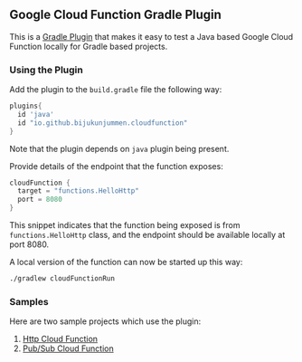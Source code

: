 ## Google Cloud Function Gradle Plugin

This is a [Gradle Plugin](https://plugins.gradle.org/) that makes it easy to test a Java based Google Cloud Function locally for Gradle based projects.


### Using the Plugin

Add the plugin to the `build.gradle` file the following way:

```gradle
plugins{
  id 'java'
  id "io.github.bijukunjummen.cloudfunction"
}
```

Note that the plugin depends on `java` plugin being present. 

Provide details of the endpoint that the function exposes:

```gradle
cloudFunction {
  target = "functions.HelloHttp"
  port = 8080
}
```

This snippet indicates that the function being exposed is from `functions.HelloHttp` class, and the endpoint should be available locally at port 8080.

A local version of the function can now be started up this way:

```sh
./gradlew cloudFunctionRun
```

### Samples
Here are two sample projects which use the plugin:

1. [Http Cloud Function](https://github.com/bijukunjummen/http-cloudfunction-java-gradle)
2. [Pub/Sub Cloud Function](https://github.com/bijukunjummen/pubsub-cloudfunction-java-gradle)